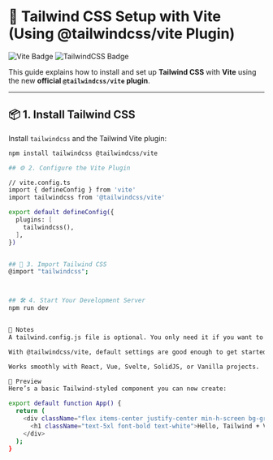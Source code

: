 

# 🚀 Tailwind CSS Setup with Vite (Using @tailwindcss/vite Plugin)

![Vite Badge](https://img.shields.io/badge/Built%20With-Vite-646CFF?style=for-the-badge&logo=vite&logoColor=white)
![TailwindCSS Badge](https://img.shields.io/badge/Styled%20With-TailwindCSS-38B2AC?style=for-the-badge&logo=tailwindcss&logoColor=white)

This guide explains how to install and set up **Tailwind CSS** with **Vite** using the new **official `@tailwindcss/vite` plugin**.

---

## 📦 1. Install Tailwind CSS

Install `tailwindcss` and the Tailwind Vite plugin:

```bash
npm install tailwindcss @tailwindcss/vite

## ⚙️ 2. Configure the Vite Plugin

// vite.config.ts
import { defineConfig } from 'vite'
import tailwindcss from '@tailwindcss/vite'

export default defineConfig({
  plugins: [
    tailwindcss(),
  ],
})


## 🎨 3. Import Tailwind CSS
@import "tailwindcss";



## 🛠️ 4. Start Your Development Server
npm run dev


📌 Notes
A tailwind.config.js file is optional. You only need it if you want to customize your Tailwind configuration.

With @tailwindcss/vite, default settings are good enough to get started quickly.

Works smoothly with React, Vue, Svelte, SolidJS, or Vanilla projects.

📸 Preview
Here’s a basic Tailwind-styled component you can now create:

export default function App() {
  return (
    <div className="flex items-center justify-center min-h-screen bg-gradient-to-r from-indigo-500 to-pink-500">
      <h1 className="text-5xl font-bold text-white">Hello, Tailwind + Vite!</h1>
    </div>
  );
}

